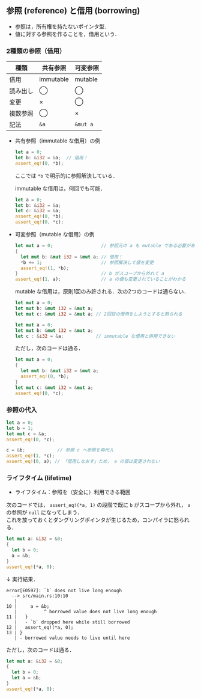 ## 参照 (reference) と借用 (borrowing)

- 参照は，所有権を持たないポインタ型．
- 値に対する参照を作ることを，借用という．

### 2種類の参照（借用）

|  種類  |共有参照 |可変参照|
|--------|---------|--------|
|  借用  |immutable|mutable |
|読み出し|   ◯    |   ◯   |
|  変更  |   ×    |   ◯   |
|複数参照|   ◯    |   ×   |
|  記法  | `&a`    |`&mut a`|

- 共有参照（immutable な借用）の例

  ```rust
  let a = 0;
  let b: &i32 = &a;  // 借用！
  assert_eq!(0, *b);
  ```

  ここでは `*b` で明示的に参照解決している．

  immutable な借用は，何回でも可能．

  ```rust
  let a = 0;
  let b: &i32 = &a;
  let c: &i32 = &a;
  assert_eq!(0, *b);
  assert_eq!(0, *c);
  ```

- 可変参照（mutable な借用）の例

  ```rust
  let mut a = 0;                  // 参照元の a も mutable である必要がある
  {
    let mut b: &mut i32 = &mut a; // 借用！
    *b += 1;                      // 参照解決して値を変更
    assert_eq!(1, *b);
  }                               // b がスコープから外れて a 
  assert_eq!(1, a);               // a の値も変更されていることがわかる
  ```

  mutable な借用は，原則1回のみ許される．次の2つのコードは通らない．

  ```rust
  let mut a = 0;
  let mut b: &mut i32 = &mut a;
  let mut c: &mut i32 = &mut a; // 2回目の借用をしようとすると怒られる
  ```

  ```rust
  let mut a = 0;
  let mut b: &mut i32 = &mut a;
  let c : &i32 = &a;            // immutable な借用と併用できない
  ```

  ただし，次のコードは通る．

  ```rust
  let mut a = 0;
  {
    let mut b: &mut i32 = &mut a;
    assert_eq!(0, *b);
  }
  let mut c: &mut i32 = &mut a;
  assert_eq!(0, *c);
  ```

### 参照の代入

```rust
let a = 0;
let b = 1;
let mut c = &a;
assert_eq!(0, *c);

c = &b;            // 参照 c へ参照を再代入
assert_eq!(1, *c);
assert_eq!(0, a); // 「借用しなおす」ため， a の値は変更されない
```

### ライフタイム (lifetime)

- ライフタイム：参照を（安全に）利用できる範囲

次のコードでは， `assert_eq!(*a, 1)` の段階で既に `b` がスコープから外れ， `a` の参照が `null` になってしまう．  
これを放っておくとダングリングポインタが生じるため，コンパイラに怒られる．

```rust
let mut a: &i32 = &0;
{
  let b = 0;
  a = &b;
}
assert_eq!(*a, 0);
```

↓ 実行結果．

```shell
error[E0597]: `b` does not live long enough
  --> src/main.rs:10:10
   |
10 |     a = &b;
   |          ^ borrowed value does not live long enough
11 |   }
   |   - `b` dropped here while still borrowed
12 |   assert_eq!(*a, 0);
13 | }
   | - borrowed value needs to live until here
```

ただし，次のコードは通る．

```rust
let mut a: &i32 = &0;
{
  let b = 0;
  let a = &b;
}
assert_eq!(*a, 0);
```